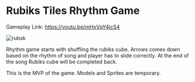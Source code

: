 # Rubiks Tiles Rhythm Game



  Gameplay Link: https://youtu.be/mHxVpY4jcS4
  
  ![rubsk](https://user-images.githubusercontent.com/76924597/210426943-eed9dafd-c671-4999-ad14-391012163641.png)


  Rhythm game starts with shuffling the rubiks cube. Arrows comes down based on the rhythm of song and player has to slide correctly.
  At the end of the song Rubiks cube will be completed back.

  This is the MVP of the game. Models and Sprites are temporary.
